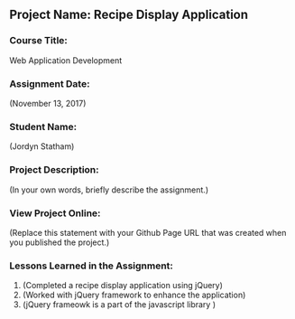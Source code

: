 ## Project Name:  Recipe Display Application

### Course Title:
Web Application Development

### Assignment Date:  
(November 13, 2017)

### Student Name:  
(Jordyn Statham)

### Project Description:
(In your own words, briefly describe the assignment.)

### View Project Online:
(Replace this statement with your Github Page URL that was created when you 
 published the project.)

### Lessons Learned in the Assignment:
1. (Completed a recipe display application using jQuery)
2. (Worked with jQuery framework to enhance the application)
3. (jQuery frameowk is a part of the javascript library )

